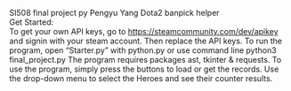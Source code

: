 SI508 final project py Pengyu Yang
Dota2 banpick helper
<br />
Get Started:<br />
To get your own API keys, go to https://steamcommunity.com/dev/apikey and signin with your steam account. Then replace the API keys.
To run the program, open “Starter.py” with python.py or use command line python3 final_project.py
The program requires packages ast, tkinter & requests.
To use the program, simply press the buttons to load or get the records. Use the drop-down menu to select the Heroes and see their counter results.
